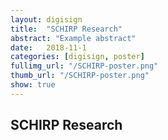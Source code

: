 ```yaml
---
layout: digisign
title:  "SCHIRP Research"
abstract: "Example abstract"
date:   2018-11-1
categories: [digisign, poster]
fullimg_url: "/SCHIRP-poster.png"
thumb_url: "/SCHIRP-poster.png"
show: true
---
```

## SCHIRP Research
